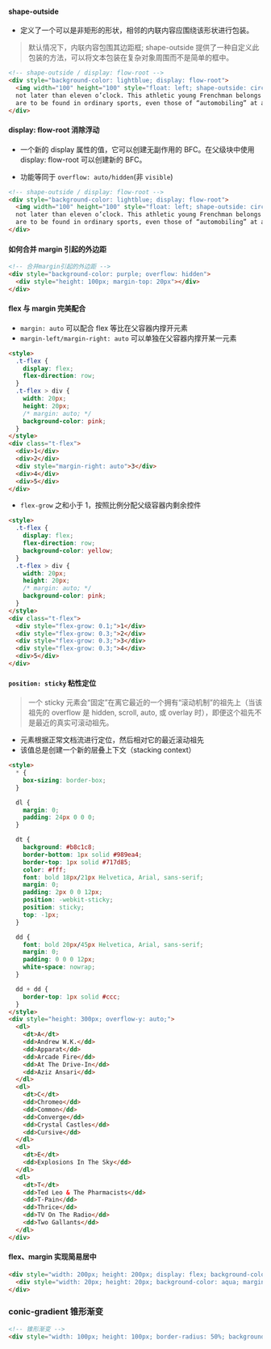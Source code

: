 #### shape-outside

- 定义了一个可以是非矩形的形状，相邻的内联内容应围绕该形状进行包装。

> 默认情况下，内联内容包围其边距框; shape-outside 提供了一种自定义此包装的方法，可以将文本包装在复杂对象周围而不是简单的框中。

```html
<!-- shape-outside / display: flow-root -->
<div style="background-color: lightblue; display: flow-root">
  <img width="100" height="100" style="float: left; shape-outside: circle(50%); margin: 30px" src="https://t7.baidu.com/it/u=4162611394,4275913936&fm=193&f=GIF" /> for him at his house, after dinner,
  not later than eleven o’clock. This athletic young Frenchman belongs to a small set of Parisian sportsmen, who have taken up “ballooning” as a pastime. After having exhausted all the sensations that
  are to be found in ordinary sports, even those of “automobiling” at a breakneck speed, the members of the “Aéro Club” now seek in
</div>
```

#### display: flow-root 消除浮动

- 一个新的 display 属性的值，它可以创建无副作用的 BFC。在父级块中使用 display: flow-root 可以创建新的 BFC。

- 功能等同于 `overflow: auto/hidden`(非 `visible`)

```html
<!-- shape-outside / display: flow-root -->
<div style="background-color: lightblue; display: flow-root">
  <img width="100" height="100" style="float: left; shape-outside: circle(50%); margin: 30px" src="https://t7.baidu.com/it/u=4162611394,4275913936&fm=193&f=GIF" /> for him at his house, after dinner,
  not later than eleven o’clock. This athletic young Frenchman belongs to a small set of Parisian sportsmen, who have taken up “ballooning” as a pastime. After having exhausted all the sensations that
  are to be found in ordinary sports, even those of “automobiling” at a breakneck speed, the members of the “Aéro Club” now seek in
</div>
```

#### 如何合并 margin 引起的外边距

```html
<!-- 合并margin引起的外边距 -->
<div style="background-color: purple; overflow: hidden">
  <div style="height: 100px; margin-top: 20px"></div>
</div>
```

#### flex 与 margin 完美配合

- `margin: auto` 可以配合 flex 等比在父容器内撑开元素
- `margin-left/margin-right: auto` 可以单独在父容器内撑开某一元素

```html
<style>
  .t-flex {
    display: flex;
    flex-direction: row;
  }
  .t-flex > div {
    width: 20px;
    height: 20px;
    /* margin: auto; */
    background-color: pink;
  }
</style>
<div class="t-flex">
  <div>1</div>
  <div>2</div>
  <div style="margin-right: auto">3</div>
  <div>4</div>
  <div>5</div>
</div>
```

- `flex-grow` 之和小于 1，按照比例分配父级容器内剩余控件

```html
<style>
  .t-flex {
    display: flex;
    flex-direction: row;
    background-color: yellow;
  }
  .t-flex > div {
    width: 20px;
    height: 20px;
    /* margin: auto; */
    background-color: pink;
  }
</style>
<div class="t-flex">
  <div style="flex-grow: 0.1;">1</div>
  <div style="flex-grow: 0.3;">2</div>
  <div style="flex-grow: 0.3;">3</div>
  <div style="flex-grow: 0.3;">4</div>
  <div>5</div>
</div>
```

#### `position: sticky` 粘性定位

> 一个 sticky 元素会“固定”在离它最近的一个拥有“滚动机制”的祖先上（当该祖先的 overflow 是 hidden, scroll, auto, 或 overlay 时），即便这个祖先不是最近的真实可滚动祖先。

- 元素根据正常文档流进行定位，然后相对它的最近滚动祖先
- 该值总是创建一个新的层叠上下文（stacking context）

```html
<style>
  * {
    box-sizing: border-box;
  }

  dl {
    margin: 0;
    padding: 24px 0 0 0;
  }

  dt {
    background: #b8c1c8;
    border-bottom: 1px solid #989ea4;
    border-top: 1px solid #717d85;
    color: #fff;
    font: bold 18px/21px Helvetica, Arial, sans-serif;
    margin: 0;
    padding: 2px 0 0 12px;
    position: -webkit-sticky;
    position: sticky;
    top: -1px;
  }

  dd {
    font: bold 20px/45px Helvetica, Arial, sans-serif;
    margin: 0;
    padding: 0 0 0 12px;
    white-space: nowrap;
  }

  dd + dd {
    border-top: 1px solid #ccc;
  }
</style>
<div style="height: 300px; overflow-y: auto;">
  <dl>
    <dt>A</dt>
    <dd>Andrew W.K.</dd>
    <dd>Apparat</dd>
    <dd>Arcade Fire</dd>
    <dd>At The Drive-In</dd>
    <dd>Aziz Ansari</dd>
  </dl>
  <dl>
    <dt>C</dt>
    <dd>Chromeo</dd>
    <dd>Common</dd>
    <dd>Converge</dd>
    <dd>Crystal Castles</dd>
    <dd>Cursive</dd>
  </dl>
  <dl>
    <dt>E</dt>
    <dd>Explosions In The Sky</dd>
  </dl>
  <dl>
    <dt>T</dt>
    <dd>Ted Leo & The Pharmacists</dd>
    <dd>T-Pain</dd>
    <dd>Thrice</dd>
    <dd>TV On The Radio</dd>
    <dd>Two Gallants</dd>
  </dl>
</div>
```

#### flex、margin 实现简易居中

```html
<div style="width: 200px; height: 200px; display: flex; background-color: peru;">
  <div style="width: 20px; height: 20px; background-color: aqua; margin: auto;"></div>
</div>
```

### conic-gradient 锥形渐变

```html
<!-- 锥形渐变 -->
<div style="width: 100px; height: 100px; border-radius: 50%; background: conic-gradient(red 0 20%, orange 20% 40%, yellow 40% 60%, green 60% 80%, blue 80% 100%);"></div>
```
